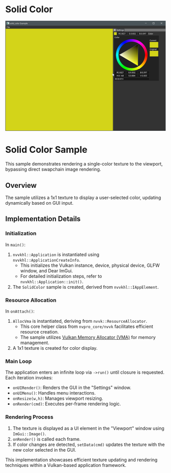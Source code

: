 # Solid Color

![](docs/solid_color.png)

# Solid Color Sample

This sample demonstrates rendering a single-color texture to the viewport, bypassing direct swapchain image rendering.

## Overview

The sample utilizes a 1x1 texture to display a user-selected color, updating dynamically based on GUI input.

## Implementation Details

### Initialization

In `main()`:
1. `nvvkhl::Application` is instantiated using `nvvkhl::ApplicationCreateInfo`.
   - This initializes the Vulkan instance, device, physical device, GLFW window, and Dear ImGui.
   - For detailed initialization steps, refer to `nvvkhl::Application::init()`.
2. The `SolidColor` sample is created, derived from `nvvkhl::IAppElement`.

### Resource Allocation

In `onAttach()`:
1. `AllocVma` is instantiated, deriving from `nvvk::ResourceAllocator`.
   - This core helper class from `nvpro_core/nvvk` facilitates efficient resource creation.
   - The sample utilizes [Vulkan Memory Allocator (VMA)](https://github.com/GPUOpen-LibrariesAndSDKs/VulkanMemoryAllocator) for memory management.
2. A 1x1 texture is created for color display.

### Main Loop

The application enters an infinite loop via `->run()` until closure is requested. Each iteration invokes:
- `onUIRender()`: Renders the GUI in the "Settings" window.
- `onUIMenu()`: Handles menu interactions.
- `onResize(w,h)`: Manages viewport resizing.
- `onRender(cmd)`: Executes per-frame rendering logic.

### Rendering Process

1. The texture is displayed as a UI element in the "Viewport" window using `ImGui::Image()`.
2. `onRender()` is called each frame.
3. If color changes are detected, `setData(cmd)` updates the texture with the new color selected in the GUI.

This implementation showcases efficient texture updating and rendering techniques within a Vulkan-based application framework.
